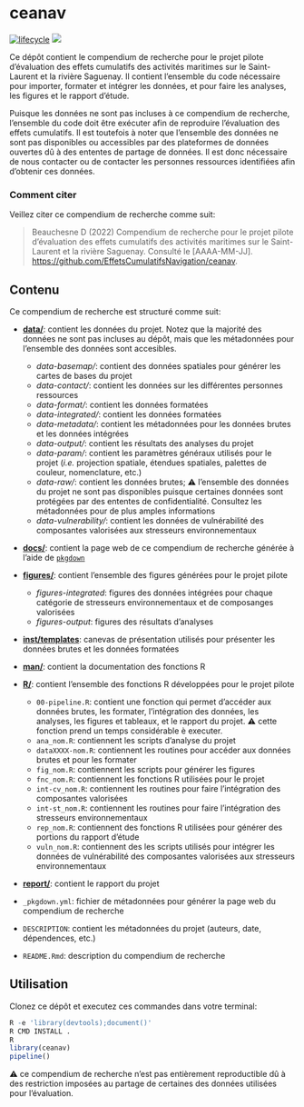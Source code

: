 
<!-- README.md is generated from README.Rmd. Please edit that file -->

# ceanav

[![lifecycle](https://img.shields.io/badge/lifecycle-experimental-orange.svg)](https://www.tidyverse.org/lifecycle/#preliminary)
![](https://img.shields.io/badge/status-preliminary-blue.svg)

Ce dépôt contient le compendium de recherche pour le projet pilote
d’évaluation des effets cumulatifs des activités maritimes sur le
Saint-Laurent et la rivière Saguenay. Il contient l’ensemble du code
nécessaire pour importer, formater et intégrer les données, et pour
faire les analyses, les figures et le rapport d’étude.

Puisque les données ne sont pas incluses à ce compendium de recherche,
l’ensemble du code doit être exécuter afin de reproduire l’évaluation
des effets cumulatifs. Il est toutefois à noter que l’ensemble des
données ne sont pas disponibles ou accessibles par des plateformes de
données ouvertes dû à des ententes de partage de données. Il est donc
nécessaire de nous contacter ou de contacter les personnes ressources
identifiées afin d’obtenir ces données.

### Comment citer

Veillez citer ce compendium de recherche comme suit:

> Beauchesne D (2022) Compendium de recherche pour le projet pilote
> d’évaluation des effets cumulatifs des activités maritimes sur le
> Saint-Laurent et la rivière Saguenay. Consulté le \[AAAA-MM-JJ\].
> <https://github.com/EffetsCumulatifsNavigation/ceanav>.

## Contenu

Ce compendium de recherche est structuré comme suit:

-   [**data/**](https://github.com/EffetsCumulatifsNavigation/ceanav/tree/main/data):
    contient les données du projet. Notez que la majorité des données ne
    sont pas incluses au dépôt, mais que les métadonnées pour l’ensemble
    des données sont accesibles.

    -   *data-basemap/*: contient des données spatiales pour générer les
        cartes de bases du projet
    -   *data-contact/*: contient les données sur les différentes
        personnes ressources
    -   *data-format/*: contient les données formatées
    -   *data-integrated/*: contient les données formatées
    -   *data-metadata/*: contient les métadonnées pour les données
        brutes et les données intégrées
    -   *data-output/*: contient les résultats des analyses du projet
    -   *data-param/*: contient les paramètres généraux utilisés pour le
        projet (*i.e.* projection spatiale, étendues spatiales, palettes
        de couleur, nomenclature, etc.)
    -   *data-raw/*: contient les données brutes; :warning: l’ensemble
        des données du projet ne sont pas disponibles puisque certaines
        données sont protégées par des ententes de confidentialité.
        Consultez les métadonnées pour de plus amples informations
    -   *data-vulnerability/*: contient les données de vulnérabilité des
        composantes valorisées aux stresseurs environnementaux

-   [**docs/**](https://github.com/EffetsCumulatifsNavigation/ceanav/tree/main/docs):
    contient la page web de ce compendium de recherche générée à l’aide
    de [`pkgdown`](https://pkgdown.r-lib.org/)

-   [**figures/**](https://github.com/EffetsCumulatifsNavigation/ceanav/tree/main/figures):
    contient l’ensemble des figures générées pour le projet pilote

    -   *figures-integrated*: figures des données intégrées pour chaque
        catégorie de stresseurs environnementaux et de composanges
        valorisées
    -   *figures-output*: figures des résultats d’analyses

-   [**inst/templates**](https://github.com/EffetsCumulatifsNavigation/ceanav/tree/main/inst/templates):
    canevas de présentation utilisés pour présenter les données brutes
    et les données formatées

-   [**man/**](https://github.com/EffetsCumulatifsNavigation/ceanav/tree/main/man):
    contient la documentation des fonctions R

-   [**R/**](https://github.com/EffetsCumulatifsNavigation/ceanav/tree/main/R):
    contient l’ensemble des fonctions R développées pour le projet
    pilote

    -   `00-pipeline.R`: contient une fonction qui permet d’accéder aux
        données brutes, les formater, l’intégration des données, les
        analyses, les figures et tableaux, et le rapport du projet.
        :warning: cette fonction prend un temps considérable è executer.
    -   `ana_nom.R`: contiennent les scripts d’analyse du projet
    -   `dataXXXX-nom.R`: contiennent les routines pour accéder aux
        données brutes et pour les formater
    -   `fig_nom.R`: contiennent les scripts pour générer les figures
    -   `fnc_nom.R`: contiennent les fonctions R utilisées pour le
        projet
    -   `int-cv_nom.R`: contiennent les routines pour faire
        l’intégration des composantes valorisées
    -   `int-st_nom.R`: contiennent les routines pour faire
        l’intégration des stresseurs environnementaux
    -   `rep_nom.R`: contiennent des fonctions R utilisées pour générer
        des portions du rapport d’étude
    -   `vuln_nom.R`: contiennent des les scripts utilisés pour intégrer
        les données de vulnérabilité des composantes valorisées aux
        stresseurs environnementaux

-   [**report/**](https://github.com/EffetsCumulatifsNavigation/ceanav/tree/main/report):
    contient le rapport du projet

-   `_pkgdown.yml`: fichier de métadonnées pour générer la page web du
    compendium de recherche

-   `DESCRIPTION`: contient les métadonnées du projet (auteurs, date,
    dépendences, etc.)

-   `README.Rmd`: description du compendium de recherche

## Utilisation

Clonez ce dépôt et executez ces commandes dans votre terminal:

``` r
R -e 'library(devtools);document()'
R CMD INSTALL .
R
library(ceanav)
pipeline()
```

:warning: ce compendium de recherche n’est pas entièrement reproductible
dû à des restriction imposées au partage de certaines des données
utilisées pour l’évaluation.
